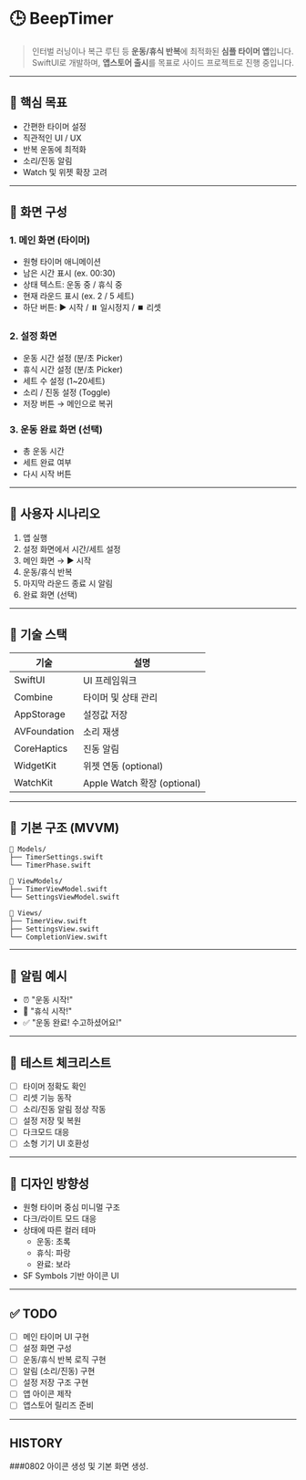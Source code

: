 # 🕒 BeepTimer

> 인터벌 러닝이나 복근 루틴 등 **운동/휴식 반복**에 최적화된 **심플 타이머 앱**입니다.  
> SwiftUI로 개발하며, **앱스토어 출시**를 목표로 사이드 프로젝트로 진행 중입니다.

---

## 🎯 핵심 목표

- 간편한 타이머 설정
- 직관적인 UI / UX
- 반복 운동에 최적화
- 소리/진동 알림
- Watch 및 위젯 확장 고려

---

## 📱 화면 구성

### 1. 메인 화면 (타이머)
- 원형 타이머 애니메이션
- 남은 시간 표시 (ex. 00:30)
- 상태 텍스트: 운동 중 / 휴식 중
- 현재 라운드 표시 (ex. 2 / 5 세트)
- 하단 버튼: ▶️ 시작 / ⏸️ 일시정지 / ⏹️ 리셋

### 2. 설정 화면
- 운동 시간 설정 (분/초 Picker)
- 휴식 시간 설정 (분/초 Picker)
- 세트 수 설정 (1~20세트)
- 소리 / 진동 설정 (Toggle)
- 저장 버튼 → 메인으로 복귀

### 3. 운동 완료 화면 (선택)
- 총 운동 시간
- 세트 완료 여부
- 다시 시작 버튼

---

## 🧠 사용자 시나리오

1. 앱 실행
2. 설정 화면에서 시간/세트 설정
3. 메인 화면 → ▶️ 시작
4. 운동/휴식 반복
5. 마지막 라운드 종료 시 알림
6. 완료 화면 (선택)

---

## 🔧 기술 스택

| 기술        | 설명                         |
|-------------|------------------------------|
| SwiftUI     | UI 프레임워크                |
| Combine     | 타이머 및 상태 관리          |
| AppStorage  | 설정값 저장                  |
| AVFoundation| 소리 재생                    |
| CoreHaptics | 진동 알림                    |
| WidgetKit   | 위젯 연동 (optional)         |
| WatchKit    | Apple Watch 확장 (optional)  |

---

## 🧱 기본 구조 (MVVM)

```
📁 Models/
├── TimerSettings.swift
└── TimerPhase.swift

📁 ViewModels/
├── TimerViewModel.swift
└── SettingsViewModel.swift

📁 Views/
├── TimerView.swift
├── SettingsView.swift
└── CompletionView.swift
```

---

## 🔔 알림 예시

- ⏰ "운동 시작!"
- 🔕 "휴식 시작!"
- ✅ "운동 완료! 수고하셨어요!"

---

## 🧪 테스트 체크리스트

- [ ] 타이머 정확도 확인
- [ ] 리셋 기능 동작
- [ ] 소리/진동 알림 정상 작동
- [ ] 설정 저장 및 복원
- [ ] 다크모드 대응
- [ ] 소형 기기 UI 호환성

---

## 🎨 디자인 방향성

- 원형 타이머 중심 미니멀 구조
- 다크/라이트 모드 대응
- 상태에 따른 컬러 테마
    - 운동: 초록
    - 휴식: 파랑
    - 완료: 보라
- SF Symbols 기반 아이콘 UI

---

## ✅ TODO

- [ ] 메인 타이머 UI 구현
- [ ] 설정 화면 구성
- [ ] 운동/휴식 반복 로직 구현
- [ ] 알림 (소리/진동) 구현
- [ ] 설정 저장 구조 구현
- [ ] 앱 아이콘 제작
- [ ] 앱스토어 릴리즈 준비

---

## HISTORY

###0802
아이콘 생성 및 기본 화면 생성.
